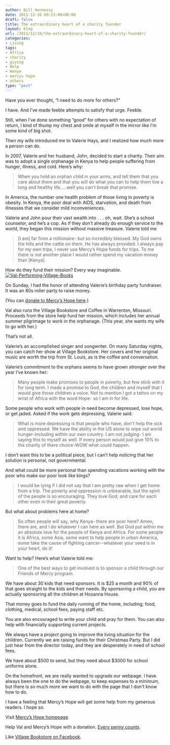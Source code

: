 ```yaml
---
author: Bill Hennessy
date: 2011-12-16 09:23:00+00:00
draft: false
title: The extraordinary heart of a charity founder
layout: blog
url: /2011/12/16/the-extraordinary-heart-of-a-charity-founder/
categories:
- Living
tags:
- Africa
- charity
- giving
- Help
- Kenya
- mercys hope
- others
type: "post"
---
```


Have you ever thought, “I need to do more for others?”

I have. And I’ve made feeble attempts to satisfy that urge. Feeble. 

Still, when I’ve done something “good” for others with no expectation of return, I kind of thump my chest and smile at myself in the mirror like I’m some kind of big shot. 

Then my wife introduced me to Valerie Hays, and I realized how much more a person can do.

In 2007, Valerie and her husband, John, decided to start a charity. Their aim was to adopt a single orphanage in Kenya to help people suffering from hunger, illness, and cold. Here’s why:



> When you hold an orphan child in your arms, and tell them that you care about them and that you will do what you can to help them live a long and healthy life.....well you can't break that promise. 





In America, the number one health problem of those living in poverty is obesity. In Kenya, the poor deal with AIDS, starvation, and death from illnesses that we consider mild inconveniences.  

Valerie and John pour their vast wealth into . . . oh, wait. She’s a school counselor, and he’s a cop. As if they don’t already do enough service to the world, they began this mission without massive treasure. Valerie told me



> [I am] far from a millionaire- but so incredibly blessed. My God owns the hills and the cattle on them. He has always provided. I always pay for my own trips, I never use Mercy’s Hope funds for trips. To me there is not another place I would rather spend my vacation money than [Kenya].





How do they fund their mission? Every way imaginable. [![Val-Performing-Village-Books](https://hennessysview.com/wp-content/uploads/2011/12/Val-Performing-Village-Books_thumb.jpg)
](https://hennessysview.com/wp-content/uploads/2011/12/Val-Performing-Village-Books.jpg)

On Sunday, I had the honor of attending Valerie’s birthday party fundraiser. It was an 80s roller party to raise money. 

(You can [donate to Mercy’s Hope here](https://www.paypal.com/us/cgi-bin/webscr?cmd=_flow&SESSION=SMXRn4zy_gaBPMRei3AccXt32qSRWXcTNU0WEOgd6zbvl0N6y7gJrNM4xM8&dispatch=50a222a57771920b6a3d7b606239e4d529b525e0b7e69bf0224adecfb0124e9b61f737ba21b081988562bf19d61623c6f33db8e87506be10).)

Val also runs the Village Bookstore and Coffee in Warrenton, Missouri. Proceeds from the store help fund her mission, which includes her annual summer pilgrimage to work in the orphanage. (This year, she wants my wife to go with her.)

That’s not all. 

Valerie’s an accomplished singer and songwriter. On many Saturday nights, you can catch her show at Village Bookstore. Her covers and her original music are worth the trip from St. Louis, as is the coffee and conversation. 

Valerie’s commitment to the orphans seems to have grown stronger over the year I’ve known her:



> Many people make promises to people in poverty, but few stick with it for long term. I made a promise to God, the children and myself that I would give those children a voice. Not to mention I got a tattoo on my wrist of Africa with the word Hope- so I am in for life. 





Some people who work with people in need become depressed, lose hope, or get jaded. Asked if the work gets depressing, Valerie said:



> What is more depressing is that people who have, don't help the sick and oppressed. We have the ability in the US alone to wipe out world hunger-including within our own country. I am not judging- I am saying this to myself as well. If every person would just give 10% to the charity of there choice-WOW what could happen. 





I don’t want this to be a political piece, but I can’t help noticing that her solution is personal, not governmental.  

And what could be more personal than spending vacations working with the poor who make our poor look like kings?  

> I would be lying if I did not say that I am pretty raw when I get home from a trip. The poverty and oppression is unbearable, but the spirit of the people is so encouraging. They love God, and care for each other even in their great poverty. 
> 
> 



But what about problems here at home?  

> So often people will say, why Kenya- there are poor here? Amen, there are, and I do whatever I can here as well. But God put within me an absolute love for the people of Kenya and Africa. For some people it is Africa, some Asia, some want to help people in urban America, some take the cause of fighting cancer--whatever your seed is in your heart, do it!
> 
> 



Want to help? Here’s what Valerie told me:



> One of the best ways to get involved is to sponsor a child through our Friends of Mercy program. 

We have about 30 kids that need sponsors. It is $25 a month and 90% of that goes straight to the kids and their needs. By sponsoring a child, you are actually sponsoring all the children at Hosanna House. 

That money goes to fund the daily running of the home, including; food, clothing, medical, school fees, paying staff etc. 

You are also encouraged to write your child and pray for them. You can also help with financially supporting current projects. 

We always have a project going to improve the living situation for the children. Currently we are raising funds for their Christmas Party. But I did just hear from the director today, and they are desperately in need of school fees. 

We have about $500 to send, but they need about $3000 for school uniforms alone. 

On the homefront, we are really wanted to upgrade our webpage. I have always been the one to do the webpage, to keep expenses to a minimum, but there is so much more we want to do with the page that I don't know how to do.





I have a feeling that Mercy’s Hope will get some help from my generous readers. I hope so. 

Visit [Mercy’s Hope homepage](https://mercyshope.net/).

Help Val and Mercy’s Hope with a donation. [Every penny counts](https://www.paypal.com/us/cgi-bin/webscr?cmd=_flow&SESSION=SMXRn4zy_gaBPMRei3AccXt32qSRWXcTNU0WEOgd6zbvl0N6y7gJrNM4xM8&dispatch=50a222a57771920b6a3d7b606239e4d529b525e0b7e69bf0224adecfb0124e9b61f737ba21b081988562bf19d61623c6f33db8e87506be10).

Like [Village Bookstore on Facebook](https://www.facebook.com/pages/The-Village-Bookstore/121750301198639).
